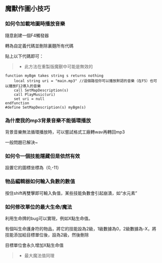 ## 魔獸作圖小技巧

### 如何令加載地圖時播放音樂

隨意創建一個F4觸發器

轉為自定義代碼並刪除裏麵所有代碼

貼上以下代碼即可：
> * 此方法在重製版魔獸中可能是無效的

```jass
function myBgm takes string s returns nothing
    local string uri = "main.mp3" //這個路徑你可以播放默認的音樂（在F5）也可以播放F12導入的音樂
    call SetMapDescription(s)
    call PlayMusic(uri)
    set uri = null
endfunction
#define SetMapDescription(s) myBgm(s)
```

### 為什麼我的mp3背景音樂不能循環播放

背景音樂無法循環播放時，可以嘗試格式工廠轉wav再轉回mp3

一般問題已解決~

### 如何令一個技能隱藏但是依然有效

設置它的圖標坐標為（0,-11）

### 物品編輯器如何輸入負數的數值

按住shift再雙擊即可輸入負值，某些技能負數會引起崩潰，如“水元素”

### 如何修改單位的最大生命/魔法

利用生命牌的bug可以實現，例如X點生命值。

有個叫生命護身符的物品，將它的技能設為2級，1級數據為0，2級數據為-X，將技能添加給目標單位後，設為2級，然後刪除

目標單位會永久增加X點生命值

> * 最大魔法值同理
